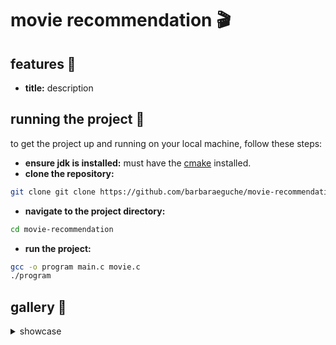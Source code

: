 # movie recommendation 🎬

## features 👾
- **title:** description

## running the project 🏁
to get the project up and running on your local machine, follow these steps:

- **ensure jdk is installed:** must have the [cmake](https://cmake.org/download/) installed.
- **clone the repository:**
```bash
git clone git clone https://github.com/barbaraeguche/movie-recommendation.git
```
- **navigate to the project directory:**
```bash
cd movie-recommendation
```
- **run the project:**
```bash
gcc -o program main.c movie.c
./program
```

## gallery 📸
<details>
  <summary>showcase</summary>

  - **option 1**

  - **option 2**

  - **option 3**

  - **option 4**
</details>
